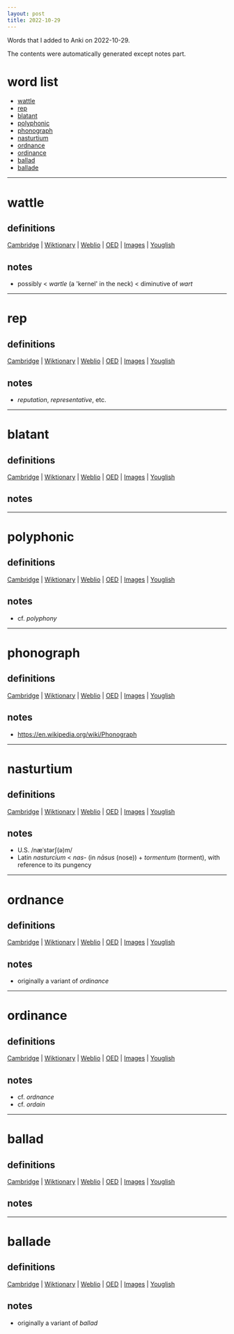 ```yaml
---
layout: post
title: 2022-10-29
---
```


Words that I added to Anki on 2022-10-29.

The contents were automatically generated except notes part.
# word list
- [wattle](#wattle)
- [rep](#rep)
- [blatant](#blatant)
- [polyphonic](#polyphonic)
- [phonograph](#phonograph)
- [nasturtium](#nasturtium)
- [ordnance](#ordnance)
- [ordinance](#ordinance)
- [ballad](#ballad)
- [ballade](#ballade)

---

# wattle
## definitions
[Cambridge](https://dictionary.cambridge.org/us/dictionary/english/wattle)
|
[Wiktionary](https://en.wiktionary.org/wiki/wattle#English)
|
[Weblio](https://ejje.weblio.jp/content_find?query=wattle&searchType=exact)
|
[OED](https://www.oed.com/search?q=wattle)
|
[Images](https://www.google.com/search?tbm=isch&q=wattle)
|
[Youglish](https://youglish.com/pronounce/wattle/english/us)

## notes
- possibly &lt; *wartle* (a 'kernel' in the neck) &lt; diminutive of *wart*

---

# rep
## definitions
[Cambridge](https://dictionary.cambridge.org/us/dictionary/english/rep)
|
[Wiktionary](https://en.wiktionary.org/wiki/rep#English)
|
[Weblio](https://ejje.weblio.jp/content_find?query=rep&searchType=exact)
|
[OED](https://www.oed.com/search?q=rep)
|
[Images](https://www.google.com/search?tbm=isch&q=rep)
|
[Youglish](https://youglish.com/pronounce/rep/english/us)

## notes
- *reputation*, *representative*, etc.

---

# blatant
## definitions
[Cambridge](https://dictionary.cambridge.org/us/dictionary/english/blatant)
|
[Wiktionary](https://en.wiktionary.org/wiki/blatant#English)
|
[Weblio](https://ejje.weblio.jp/content_find?query=blatant&searchType=exact)
|
[OED](https://www.oed.com/search?q=blatant)
|
[Images](https://www.google.com/search?tbm=isch&q=blatant)
|
[Youglish](https://youglish.com/pronounce/blatant/english/us)

## notes

---

# polyphonic
## definitions
[Cambridge](https://dictionary.cambridge.org/us/dictionary/english/polyphonic)
|
[Wiktionary](https://en.wiktionary.org/wiki/polyphonic#English)
|
[Weblio](https://ejje.weblio.jp/content_find?query=polyphonic&searchType=exact)
|
[OED](https://www.oed.com/search?q=polyphonic)
|
[Images](https://www.google.com/search?tbm=isch&q=polyphonic)
|
[Youglish](https://youglish.com/pronounce/polyphonic/english/us)

## notes
- cf. *polyphony*

---

# phonograph
## definitions
[Cambridge](https://dictionary.cambridge.org/us/dictionary/english/phonograph)
|
[Wiktionary](https://en.wiktionary.org/wiki/phonograph#English)
|
[Weblio](https://ejje.weblio.jp/content_find?query=phonograph&searchType=exact)
|
[OED](https://www.oed.com/search?q=phonograph)
|
[Images](https://www.google.com/search?tbm=isch&q=phonograph)
|
[Youglish](https://youglish.com/pronounce/phonograph/english/us)

## notes
- <https://en.wikipedia.org/wiki/Phonograph>

---

# nasturtium
## definitions
[Cambridge](https://dictionary.cambridge.org/us/dictionary/english/nasturtium)
|
[Wiktionary](https://en.wiktionary.org/wiki/nasturtium#English)
|
[Weblio](https://ejje.weblio.jp/content_find?query=nasturtium&searchType=exact)
|
[OED](https://www.oed.com/search?q=nasturtium)
|
[Images](https://www.google.com/search?tbm=isch&q=nasturtium)
|
[Youglish](https://youglish.com/pronounce/nasturtium/english/us)

## notes
- U.S. /næˈstərʃ(ə)m/
- Latin *nasturcium* &lt; *nas-* (in *nāsus* (nose)) + *tormentum* (torment), with reference to its pungency

---

# ordnance
## definitions
[Cambridge](https://dictionary.cambridge.org/us/dictionary/english/ordnance)
|
[Wiktionary](https://en.wiktionary.org/wiki/ordnance#English)
|
[Weblio](https://ejje.weblio.jp/content_find?query=ordnance&searchType=exact)
|
[OED](https://www.oed.com/search?q=ordnance)
|
[Images](https://www.google.com/search?tbm=isch&q=ordnance)
|
[Youglish](https://youglish.com/pronounce/ordnance/english/us)

## notes
- originally a variant of *ordinance*

---

# ordinance
## definitions
[Cambridge](https://dictionary.cambridge.org/us/dictionary/english/ordinance)
|
[Wiktionary](https://en.wiktionary.org/wiki/ordinance#English)
|
[Weblio](https://ejje.weblio.jp/content_find?query=ordinance&searchType=exact)
|
[OED](https://www.oed.com/search?q=ordinance)
|
[Images](https://www.google.com/search?tbm=isch&q=ordinance)
|
[Youglish](https://youglish.com/pronounce/ordinance/english/us)

## notes
- cf. *ordnance*
- cf. *ordain*

---

# ballad
## definitions
[Cambridge](https://dictionary.cambridge.org/us/dictionary/english/ballad)
|
[Wiktionary](https://en.wiktionary.org/wiki/ballad#English)
|
[Weblio](https://ejje.weblio.jp/content_find?query=ballad&searchType=exact)
|
[OED](https://www.oed.com/search?q=ballad)
|
[Images](https://www.google.com/search?tbm=isch&q=ballad)
|
[Youglish](https://youglish.com/pronounce/ballad/english/us)

## notes

---

# ballade
## definitions
[Cambridge](https://dictionary.cambridge.org/us/dictionary/english/ballade)
|
[Wiktionary](https://en.wiktionary.org/wiki/ballade#English)
|
[Weblio](https://ejje.weblio.jp/content_find?query=ballade&searchType=exact)
|
[OED](https://www.oed.com/search?q=ballade)
|
[Images](https://www.google.com/search?tbm=isch&q=ballade)
|
[Youglish](https://youglish.com/pronounce/ballade/english/us)

## notes
- originally a variant of *ballad*

